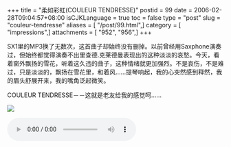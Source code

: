 +++
title = "柔如彩虹(COULEUR TENDRESSE)"
postid = 99
date = 2006-02-28T09:04:57+08:00
isCJKLanguage = true
toc = false
type = "post"
slug = "couleur-tendresse"
aliases = [ "/post/99.html",]
category = [ "impressions",]
attachments = [ "952", "956",]
+++


SX1里的MP3换了无数次，这首曲子却始终没有删掉。以前曾经用Saxphone演奏过，但始终都觉得演奏不出里查德.克莱德曼表现出的这种淡淡的哀愁。今天，看着窗外飘扬的雪花，听着这久违的曲子，这种情绪就更加强烈。不是哀伤，不是难过，只是淡淡的，飘扬在雪花里，和着风……提琴响起，我的心突然感到释然，我的眉头舒展开来，我的嘴角泛起微笑。

COULEUR TENDRESSE－－这就是老友给我的感觉呵……

![](/uploads/2006/02/couleur-tendresse.jpg)

<audio src="/uploads/2006/02/20.mp3" controls >
您的浏览器不支持播放音乐！
</audio>
